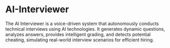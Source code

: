 # AI-Interviewer
The AI Interviewer is a voice-driven system that autonomously conducts technical interviews using AI technologies. It generates dynamic questions, analyzes answers, provides intelligent grading, and detects potential cheating, simulating real-world interview scenarios for efficient hiring.
